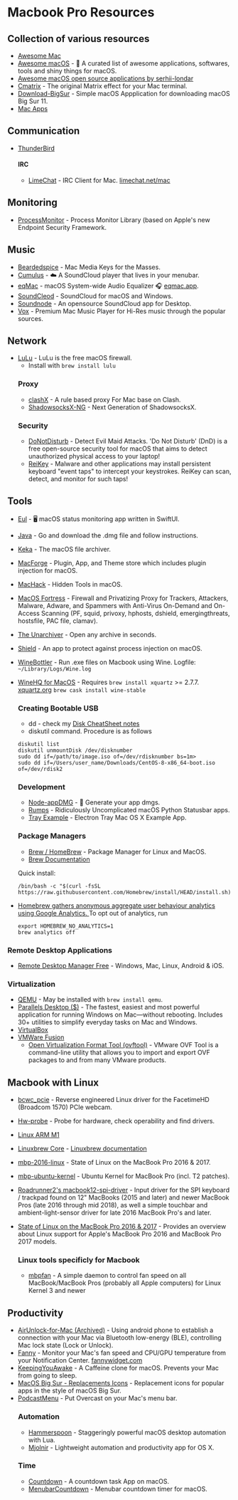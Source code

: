 # Macbook Pro Resources

## Collection of various resources
- [Awesome Mac](https://github.com/jaywcjlove/awesome-mac)
- [Awesome macOS](https://github.com/iCHAIT/awesome-macOS) -  A curated list of awesome applications, softwares, tools and shiny things for macOS.
- [Awesome macOS open source applications by  serhii-londar](https://github.com/serhii-londar/open-source-mac-os-apps)
- [Cmatrix](https://github.com/levithomason/cmatrix) - The original Matrix effect for your Mac terminal.
- [Download-BigSur](https://github.com/chris1111/Download-BigSur) - Simple macOS Appplication for downloading macOS Big Sur 11.
- [Mac Apps](https://github.com/jeffreyjackson/mac-apps)


## Communication
- [ThunderBird](https://www.thunderbird.net)
  #### IRC
  - [LimeChat](http://github.com/psychs/limechat) - IRC Client for Mac. [limechat.net/mac](http://limechat.net/mac)

## Monitoring
- [ProcessMonitor](https://github.com/objective-see/ProcessMonitor) - Process Monitor Library (based on Apple's new Endpoint Security Framework.

## Music
- [Beardedspice](https://github.com/beardedspice/beardedspice) - Mac Media Keys for the Masses.
- [Cumulus](https://github.com/gillesdemey/Cumulus) - ☁️ A SoundCloud player that lives in your menubar.
- [eqMac](https://github.com/bitgapp/eqMac) - macOS System-wide Audio Equalizer 🎧 [eqmac.app](https://eqmac.app).
- [SoundCleod](https://github.com/salomvary/soundcleod) - SoundCloud for macOS and Windows.
- [Soundnode](https://www.soundnodeapp.com) - An opensource SoundCloud app for Desktop.
- [Vox](https://vox.rocks/) - Premium Mac Music Player for Hi-Res music through the popular sources.

## Network
- [LuLu](https://github.com/objective-see/LuLu) - LuLu is the free macOS firewall.
  - Install with `brew install lulu`
  ### Proxy
  - [clashX](https://github.com/yichengchen/clashX) - A rule based proxy For Mac base on Clash.
  - [ShadowsocksX-NG](https://github.com/shadowsocks/ShadowsocksX-NG) - Next Generation of ShadowsocksX.
  ### Security
  - [DoNotDisturb](https://github.com/objective-see/DoNotDisturb) - Detect Evil Maid Attacks. 'Do Not Disturb' (DnD) is a free open-source security tool for macOS that aims to detect unauthorized physical access to your laptop!
  - [ReiKey](https://github.com/objective-see/ReiKey) - Malware and other applications may install persistent keyboard "event taps" to intercept your keystrokes. ReiKey can scan, detect, and monitor for such taps!

## Tools
- [Eul](https://github.com/gao-sun/eul) - 🖥️ macOS status monitoring app written in SwiftUI.
- [Java](https://www.oracle.com/java/technologies/javase-jdk15-downloads.html) - Go and download the .dmg file and follow instructions.
- [Keka](https://github.com/aonez/Keka) - The macOS file archiver.
- [MacForge](https://github.com/MacEnhance/MacForge) - Plugin, App, and Theme store which includes plugin injection for macOS.
- [MacHack](https://github.com/kendfinger/MacHack) - Hidden Tools in macOS.
- [MacOS Fortress](https://github.com/essandess/macOS-Fortress) - Firewall and Privatizing Proxy for Trackers, Attackers, Malware, Adware, and Spammers with Anti-Virus On-Demand and On-Access Scanning (PF, squid, privoxy, hphosts, dshield, emergingthreats, hostsfile, PAC file, clamav).
- [The Unarchiver](https://apps.apple.com/us/app/the-unarchiver/id425424353?mt=12) - Open any archive in seconds.
- [Shield](https://github.com/theevilbit/Shield) - An app to protect against process injection on macOS.
- [WineBottler](https://winebottler.kronenberg.org) - Run .exe files on Macbook using Wine. Logfile: `~/Library/Logs/Wine.log`
- [WineHQ for MacOS](https://wiki.winehq.org/MacOS) - Requires `brew install xquartz` >= 2.7.7. [xquartz.org](https://www.xquartz.org) `brew cask install wine-stable`
  ### Creating Bootable USB
  - dd - check my [Disk CheatSheet notes](https://github.com/Am0rphous/CheatSheets/blob/main/Linux/Disk.md)
  - diskutil command. Procedure is as follows
  ````
  diskutil list
  diskutil unmountDisk /dev/disknumber
  sudo dd if=/path/to/image.iso of=/dev/rdisknumber bs=1m>
  sudo dd if=/Users/user_name/Downloads/CentOS-8-x86_64-boot.iso of=/dev/rdisk2
  ````
  ### Development
  - [Node-appDMG](https://github.com/LinusU/node-appdmg) - 💾 Generate your app dmgs.
  - [Rumps](https://github.com/jaredks/rumps) - Ridiculously Uncomplicated macOS Python Statusbar apps.
  - [Tray Example](https://github.com/kevinsawicki/tray-example) - Electron Tray Mac OS X Example App.
  ### Package Managers
  - [Brew / HomeBrew](https://brew.sh/) - Package Manager for Linux and MacOS.
  - [Brew Documentation](https://docs.brew.sh)

   Quick install:
   ````
   /bin/bash -c "$(curl -fsSL https://raw.githubusercontent.com/Homebrew/install/HEAD/install.sh)"
   ````
- [Homebrew gathers anonymous aggregate user behaviour analytics using Google Analytics. ](https://docs.brew.sh/Analytics#opting-out)
   To opt out of analytics, run
   ````
   export HOMEBREW_NO_ANALYTICS=1
   brew analytics off
   ````
### Remote Desktop Applications
- [Remote Desktop Manager Free](https://remotedesktopmanager.com/home/downloadfree) - Windows, Mac, Linux, Android & iOS.
### Virtualization
- [QEMU](https://www.qemu.org/download/#macos) - May be installed with `brew install qemu`.
- [Parallels Desktop ($)](https://www.parallels.com/eu/) - The fastest, easiest and most powerful application for running Windows on Mac—without rebooting. Includes 30+ utilities to simplify everyday tasks on Mac and Windows.
- [VirtualBox](https://www.virtualbox.org)
- [VMWare Fusion](https://www.vmware.com/products/fusion/fusion-evaluation.html)
  - [Open Virtualization Format Tool (ovftool)](https://code.vmware.com/web/tool/4.4.0/ovf) - VMware OVF Tool is a command-line utility that allows you to import and export OVF packages to and from many VMware products.

## Macbook with Linux
- [bcwc_pcie](https://github.com/patjak/bcwc_pcie) - Reverse engineered Linux driver for the FacetimeHD (Broadcom 1570) PCIe webcam.
- [Hw-probe](https://github.com/linuxhw/hw-probe) - Probe for hardware, check operability and find drivers.
- [Linux ARM M1](https://github.com/corellium/linux-m1)
- [Linuxbrew Core](https://github.com/Homebrew/linuxbrew-core) - [Linuxbrew documentation](https://docs.brew.sh/Homebrew-on-Linux)
- [mbp-2016-linux](https://github.com/Dunedan/mbp-2016-linux) - State of Linux on the MacBook Pro 2016 & 2017.
- [mbp-ubuntu-kernel](https://github.com/marcosfad/mbp-ubuntu-kernel) - Ubuntu Kernel for MacBook Pro (incl. T2 patches).
- [Roadrunner2's macbook12-spi-driver](https://github.com/roadrunner2/macbook12-spi-driver) - Input driver for the SPI keyboard / trackpad found on 12" MacBooks (2015 and later) and newer MacBook Pros (late 2016 through mid 2018), as well a simple touchbar and ambient-light-sensor driver for late 2016 MacBook Pro's and later.
- [State of Linux on the MacBook Pro 2016 & 2017](https://github.com/Dunedan/mbp-2016-linux) - Provides an overview about Linux support for Apple's MacBook Pro 2016 and MacBook Pro 2017 models.

  ### Linux tools specificly for Macbook
  - [mbpfan](https://github.com/linux-on-mac/mbpfan) - A simple daemon to control fan speed on all MacBook/MacBook Pros (probably all Apple computers) for Linux Kernel 3 and newer 

## Productivity
- [AirUnlock-for-Mac (Archived)](https://github.com/pinetum/AirUnlock-for-Mac) - Using android phone to establish a connection with your Mac via Bluetooth low-energy (BLE), controlling Mac lock state (Lock or Unlock).
- [Fanny](https://github.com/DanielStormApps/Fanny) - Monitor your Mac's fan speed and CPU/GPU temperature from your Notification Center. [fannywidget.com](https://www.fannywidget.com)
- [KeepingYouAwake](https://github.com/newmarcel/KeepingYouAwake) - A Caffeine clone for macOS. Prevents your Mac from going to sleep. 
- [MacOS Big Sur - Replacements Icons](https://github.com/elrumo/macOS_Big_Sur_icons_replacements) -  Replacement icons for popular apps in the style of macOS Big Sur.
- [PodcastMenu](https://github.com/insidegui/PodcastMenu) - Put Overcast on your Mac's menu bar.
  ### Automation
  - [Hammerspoon](https://github.com/Hammerspoon/hammerspoon) - Staggeringly powerful macOS desktop automation with Lua.
  - [Mjolnir](https://github.com/mjolnirapp/mjolnir) - Lightweight automation and productivity app for OS X.
  ### Time
  - [Countdown](https://github.com/funway/Countdown) - A countdown task App on macOS.
  - [MenubarCountdown](https://github.com/kristopherjohnson/MenubarCountdown) - Menubar countdown timer for macOS.
